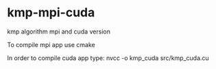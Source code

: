 # kmp-mpi-cuda
kmp algorithm mpi and cuda version

To compile mpi app use cmake

In order to compile cuda app type:
nvcc -o kmp_cuda src/kmp_cuda.cu
